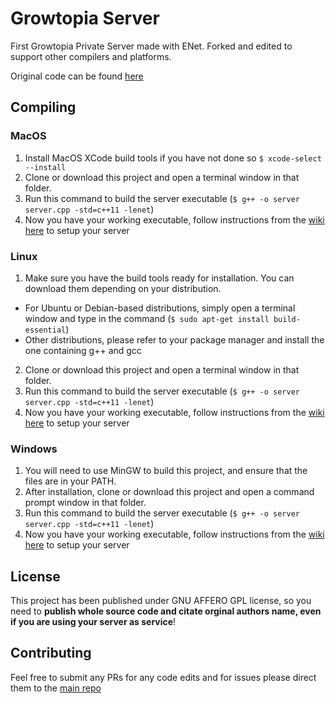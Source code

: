# Growtopia Server
First Growtopia Private Server made with ENet.
Forked and edited to support other compilers and platforms.

Original code can be found [here](https://github.com/GrowtopiaNoobs/GrowtopiaServer)

## Compiling
### MacOS
1. Install MacOS XCode build tools if you have not done so `$ xcode-select --install`
2. Clone or download this project and open a terminal window in that folder.
3. Run this command to build the server executable (`$ g++ -o server server.cpp -std=c++11 -lenet`)
4. Now you have your working executable, follow instructions from the [wiki here](https://github.com/GrowtopiaNoobs/GrowtopiaServer/wiki/Basic-setup) to setup your server

### Linux
1. Make sure you have the build tools ready for installation. You can download them depending on your distribution.
  * For Ubuntu or Debian-based distributions, simply open a terminal window and type in the command (`$ sudo apt-get install build-essential`)
  * Other distributions, please refer to your package manager and install the one containing g++ and gcc
2. Clone or download this project and open a terminal window in that folder.
3. Run this command to build the server executable (`$ g++ -o server server.cpp -std=c++11 -lenet`)
4. Now you have your working executable, follow instructions from the [wiki here](https://github.com/GrowtopiaNoobs/GrowtopiaServer/wiki/Basic-setup) to setup your server

### Windows
1. You will need to use MinGW to build this project, and ensure that the files are in your PATH.
2. After installation, clone or download this project and open a command prompt window in that folder.
3. Run this command to build the server executable (`$ g++ -o server server.cpp -std=c++11 -lenet`)
4. Now you have your working executable, follow instructions from the [wiki here](https://github.com/GrowtopiaNoobs/GrowtopiaServer/wiki/Basic-setup) to setup your server

## License
This project has been published under GNU AFFERO GPL license, so you need to **publish whole source code and citate orginal authors name, even if you are using your server as service**!

## Contributing
Feel free to submit any PRs for any code edits and for issues please direct them to the [main repo](https://github.com/GrowtopiaNoobs/GrowtopiaServer/issues)
